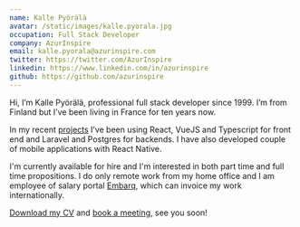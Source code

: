 ```yaml
---
name: Kalle Pyörälä
avatar: /static/images/kalle.pyorala.jpg
occupation: Full Stack Developer
company: AzurInspire
email: kalle.pyorala@azurinspire.com
twitter: https://twitter.com/AzurInspire
linkedin: https://www.linkedin.com/in/azurinspire
github: https://github.com/azurinspire
---
```


Hi, I’m Kalle Pyörälä, professional full stack developer since 1999. I’m from Finland but I’ve been living in France for ten years now.

In my recent [projects](/projects) I’ve been using React, VueJS and Typescript for front end and Laravel and Postgres for backends. I have also developed couple of mobile applications with React Native.

I'm currently available for hire and I'm interested in both part time and full time propositions. I do only remote work from my home office and I am employee of salary portal [Embarq](https://www.embarq.fr), which can invoice my work internationally.

<a href="/static/pdf/CV.Kalle.Pyorala.pdf" download>Download my CV</a> and [book a meeting](https://calendly.com/azurinspire/meeting), see you soon!
